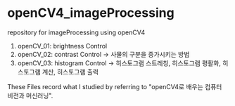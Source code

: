 # openCV4_imageProcessing
repository for imageProcessing using openCV4

1. openCV_01: brightness Control
2. openCV_02: contrast Control -> 사물의 구분을 증가시키는 방법
3. openCV_03: histogram Control -> 히스토그램 스트레칭, 히스토그램 평활화, 히스토그램 계산, 히스토그램 출력

These Files record what I studied by referring to "openCV4로 배우는 컴퓨터 비전과 머신러닝".
